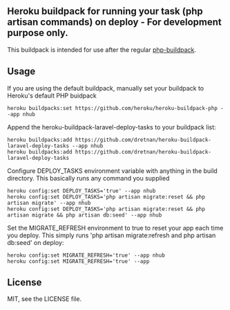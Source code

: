 ## Heroku buildpack for running your task (php artisan commands) on deploy - For development purpose only.

This buildpack is intended for use after the regular [php-buildpack].

## Usage

If you are using the default buildpack, manually set your buildpack to Heroku's default PHP buidpack

```
heroku buildpacks:set https://github.com/heroku/heroku-buildpack-php --app nhub
```

Append the heroku-buildpack-laravel-deploy-tasks to your buildpack list:

```
heroku buildpacks:add https://github.com/dretnan/heroku-buildpack-laravel-deploy-tasks --app nhub
heroku buildpacks:add https://github.com/dretnan/heroku-buildpack-laravel-deploy-tasks
```


Configure DEPLOY_TASKS environment variable with anything in the build directory. This basically runs any command you supplied

```
heroku config:set DEPLOY_TASKS='true' --app nhub
heroku config:set DEPLOY_TASKS='php artisan migrate:reset && php artisan migrate' --app nhub
heroku config:set DEPLOY_TASKS='php artisan migrate:reset && php artisan migrate && php artisan db:seed' --app nhub
```

Set the MIGRATE_REFRESH environment to true to reset your app each time you deploy. This simply runs 'php artisan migrate:refresh and php artisan db:seed' on deploy:

```
heroku config:set MIGRATE_REFRESH='true' --app nhub
heroku config:set MIGRATE_REFRESH='true' --app
```

## License

MIT, see the LICENSE file.

[php-buildpack]:https://github.com/heroku/heroku-buildpack-php

